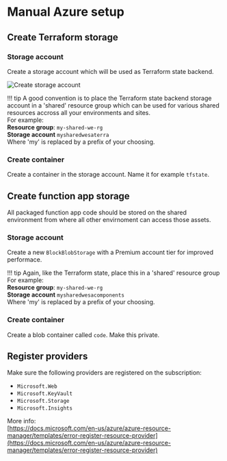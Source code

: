 # Manual Azure setup

## Create Terraform storage

### Storage account
Create a storage account which will be used as Terraform state backend.

![Create storage account](../_img/azure/terraform_storage_account.png)


!!! tip
    A good convention is to place the Terraform state backend storage account in a 'shared' resource group which can be used for various shared resources accross all your environments and sites.<br>
    For example:<br>
    **Resource group**: `my-shared-we-rg`<br>
    **Storage account** `mysharedwesaterra`<br>
    Where 'my' is replaced by a prefix of your choosing.

### Create container
Create a container in the storage account. Name it for example `tfstate`.

## Create function app storage
All packaged function app code should be stored on the shared environment from where all other envirnoment can access those assets.

### Storage account

Create a new `BlockBlobStorage` with a Premium account tier for improved performace.

!!! tip
    Again, like the Terraform state, place this in a 'shared' resource group
    For example:<br>
    **Resource group**: `my-shared-we-rg`<br>
    **Storage account** `mysharedwesacomponents`<br>
    Where 'my' is replaced by a prefix of your choosing.

### Create container

Create a blob container called `code`. Make this private.

## Register providers

Make sure the following providers are registered on the subscription:

- `Microsoft.Web`
- `Microsoft.KeyVault`
- `Microsoft.Storage`
- `Microsoft.Insights`

More info:<br>
[https://docs.microsoft.com/en-us/azure/azure-resource-manager/templates/error-register-resource-provider](https://docs.microsoft.com/en-us/azure/azure-resource-manager/templates/error-register-resource-provider)
